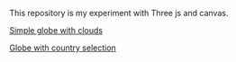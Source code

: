 This repository is my experiment with Three js and canvas.

[Simple globe with clouds](https://chernov-anton.github.io/clean-planet/globe/)

[Globe with country selection](https://chernov-anton.github.io/clean-planet/data/)